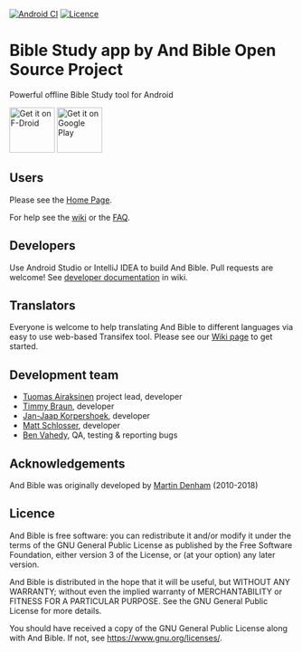 [![Android CI](https://github.com/AndBible/and-bible/workflows/Android%20CI/badge.svg)](https://github.com/AndBible/and-bible/actions?query=workflow%3A%22Android+CI%22)
[![Licence](https://img.shields.io/badge/licence-GPL-blue.svg)](https://github.com/tuomas2/automate/blob/master/LICENSE.txt)
   
# Bible Study app by And Bible Open Source Project

Powerful offline Bible Study tool for Android

[<img src="https://fdroid.gitlab.io/artwork/badge/get-it-on.png"
     alt="Get it on F-Droid"
     height="80">](https://f-droid.org/packages/net.bible.android.activity/)
[<img src="https://play.google.com/intl/en_us/badges/images/generic/en-play-badge.png"
     alt="Get it on Google Play"
     height="80">](https://play.google.com/store/apps/details?id=net.bible.android.activity)

## Users
Please see the [Home Page](https://andbible.org/).

For help see the [wiki](https://github.com/andbible/and-bible/wiki) or the 
[FAQ](https://github.com/andbible/and-bible/wiki/FAQ).

## Developers

Use Android Studio or IntelliJ IDEA to build And Bible.
Pull requests are welcome! See [developer documentation](https://github.com/AndBible/and-bible/wiki/Developer-documentation)
in wiki.

## Translators

Everyone is welcome to help translating And Bible to different languages via
easy to use web-based Transifex tool. Please see our [Wiki page](https://github.com/AndBible/and-bible/wiki/Translating-User-Interface)
to get started.

## Development team

- [Tuomas Airaksinen](https://github.com/tuomas2) project lead, developer
- [Timmy Braun](https://github.com/timbze), developer
- [Jan-Jaap Korpershoek](https://github.com/JJK96), developer
- [Matt Schlosser](https://github.com/mattschlosser), developer
- [Ben Vahedy](https://github.com/bvahedy), QA, testing & reporting bugs

## Acknowledgements

And Bible was originally developed by [Martin Denham](https://github.com/mjdenham) (2010-2018)

## Licence

And Bible is free software: you can redistribute it and/or modify it under the terms of the GNU General Public License 
as published by the Free Software Foundation, either version 3 of the License, or (at your option) any later version.

And Bible is distributed in the hope that it will be useful, but WITHOUT ANY WARRANTY; without even the implied warranty 
of MERCHANTABILITY or FITNESS FOR A PARTICULAR PURPOSE. See the GNU General Public License for more details.

You should have received a copy of the GNU General Public License along with And Bible. 
If not, see https://www.gnu.org/licenses/.
